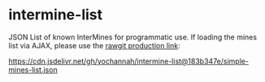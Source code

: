 # intermine-list
JSON List of known InterMines for programmatic use. If loading the mines list via AJAX, please use the [rawgit production link](http://rawgit.com/):

https://cdn.jsdelivr.net/gh/yochannah/intermine-list@183b347e/simple-mines-list.json
